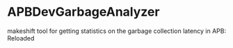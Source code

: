 # APBDevGarbageAnalyzer
makeshift tool for getting statistics on the garbage collection latency in APB: Reloaded

